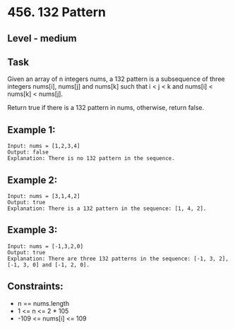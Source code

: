 # 456. 132 Pattern


## Level - medium


## Task
Given an array of n integers nums, a 132 pattern is a subsequence of three integers nums[i], nums[j] and nums[k] such that i < j < k and nums[i] < nums[k] < nums[j].

Return true if there is a 132 pattern in nums, otherwise, return false.


## Example 1:
````
Input: nums = [1,2,3,4]
Output: false
Explanation: There is no 132 pattern in the sequence.
````


## Example 2:
````
Input: nums = [3,1,4,2]
Output: true
Explanation: There is a 132 pattern in the sequence: [1, 4, 2].
````

## Example 3:
````
Input: nums = [-1,3,2,0]
Output: true
Explanation: There are three 132 patterns in the sequence: [-1, 3, 2], [-1, 3, 0] and [-1, 2, 0].
````


## Constraints:
- n == nums.length
- 1 <= n <= 2 * 105
- -109 <= nums[i] <= 109